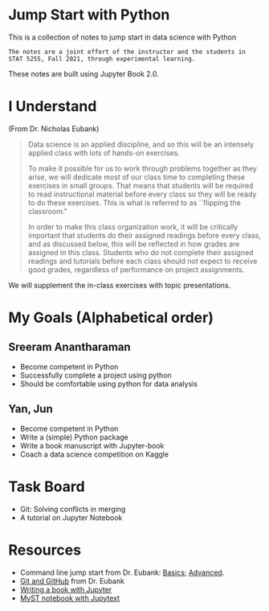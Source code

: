 # Jump Start with Python

This is a collection of notes to jump start in data science with Python

```{note}
The notes are a joint effort of the instructor and the students in
STAT 5255, Fall 2021, through experimental learning.
```


These notes are built using Jupyter Book 2.0.  

# I Understand

(From Dr. Nicholas Eubank)
> Data science is an applied discipline, and so this will be an
> intensely applied class with lots of hands-on exercises.
> 
> To make it possible for us to work through problems together as they
> arise, we will dedicate most of our class time to completing these
> exercises in small groups. That means that students will be required
> to read instructional material before every class so they will be
> ready to do these exercises. This is what is referred to as ``flipping
> the classroom."
> 
> In order to make this class organization work, it will be critically
> important that students do their assigned readings before every class,
> and as discussed below, this will be reflected in how grades are
> assigned in this class. Students who do not complete their assigned
> readings and tutorials before each class should not expect to receive
> good grades, regardless of performance on project assignments. 

We will supplement the in-class exercises with topic presentations.

# My Goals (Alphabetical order)

## Sreeram Anantharaman

- Become competent in Python
- Successfully complete a project using python
- Should be comfortable using python for data analysis

## Yan, Jun

- Become competent in Python
- Write a (simple) Python package
- Write a book manuscript with Jupyter-book
- Coach a data science competition on Kaggle


# Task Board

- Git: Solving conflicts in merging
- A tutorial on Jupyter Notebook

# Resources

- Command line jump start from Dr. Eubank:
  [Basics](https://www.practicaldatascience.org/html/command_line_part1.html); 
  [Advanced](https://www.practicaldatascience.org/html/command_line_part2.html).
- [Git and GitHub](https://www.practicaldatascience.org/html/git_and_github.html) from Dr. Eubank
- [Writing a book with Jupyter](https://jupyterbook.org/intro.html)
- [MyST notebook with Jupytext](https://jupyterbook.org/file-types/myst-notebooks.html)

